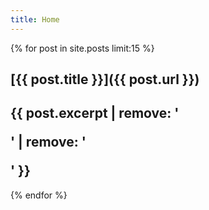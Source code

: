 ```yaml
---
title: Home
---
```


{% for post in site.posts limit:15 %}
## [{{ post.title }}]({{ post.url }})
{{ post.excerpt | remove: '<p>' | remove: '</p>' }}
---
{% endfor %}
